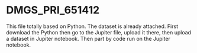 # DMGS_PRI_651412
This file totally based on Python. The dataset is already attached. First download the Python then go to the Jupiter file, upload it there, then upload a dataset in Jupiter notebook. Then part by code run on the Jupiter notebook. 
